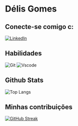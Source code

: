 # Délis Gomes

## Conecte-se comigo c:
[![LinkedIn](https://img.shields.io/badge/LinkedIn-fff?style=for-the-badge&logo=linkedin&logoColor=black)](https://www.linkedin.com/in/délis-gomes)

## Habilidades
![Git](https://img.shields.io/badge/GIT-fff?style=for-the-badge&logo=git&logoColor=black)
![Vscode](https://img.shields.io/badge/Vscode-fff?style=for-the-badge&logo=visual-studio-code&logoColor=black)

## Github Stats 
![Top Langs](https://github-readme-stats-git-masterrstaa-rickstaa.vercel.app/api/top-langs/?username=delissantos&layout=compact&bg_color=fff&border_color=black&title_color=black&text_color=black)

## Minhas contribuições 
[![GitHub Streak](https://streak-stats.demolab.com/?user=delissantos&theme=bear&background=white&border=3black&dates=FFF)](https://git.io/streak-stats)
